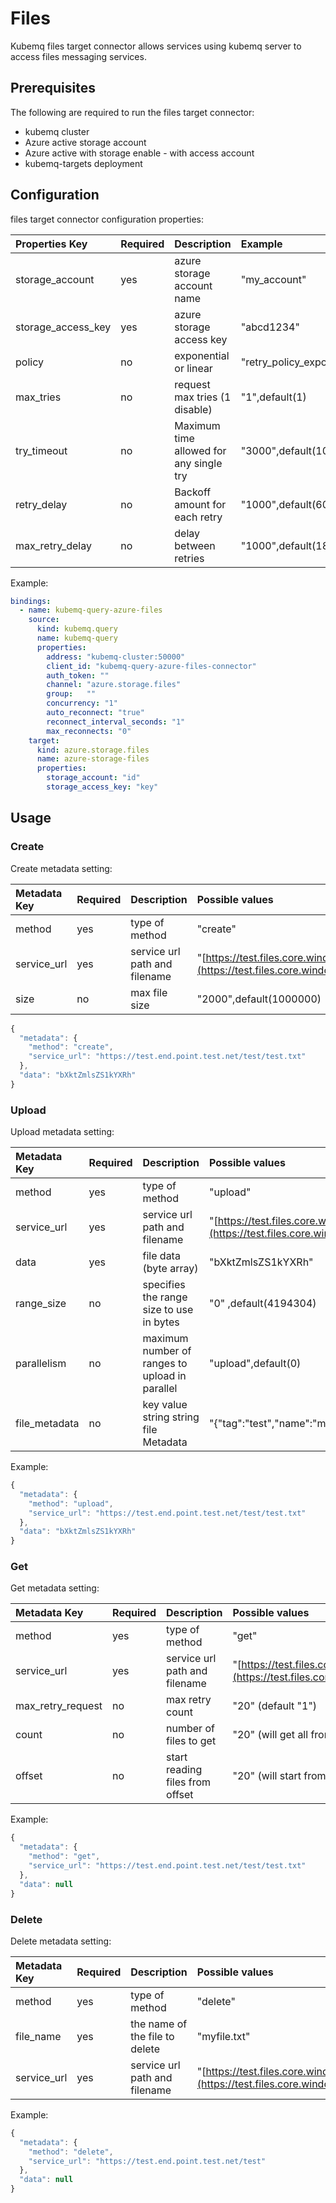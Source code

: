 # Files

Kubemq files target connector allows services using kubemq server to access files messaging services.

## Prerequisites

The following are required to run the files target connector:

* kubemq cluster
* Azure active storage account
* Azure active with storage enable - with access account
* kubemq-targets deployment

## Configuration

files target connector configuration properties:

| Properties Key | Required | Description | Example |
| :--- | :--- | :--- | :--- |
| storage\_account | yes | azure storage account name | "my\_account" |
| storage\_access\_key | yes | azure storage access key | "abcd1234" |
| policy | no | exponential or linear | "retry\_policy\_exponential",default\(retry\_policy\_exponential\) |
| max\_tries | no | request max tries \(1 disable\) | "1",default\(1\) |
| try\_timeout | no | Maximum time allowed for any single try | "3000",default\(10000\) milliseconds |
| retry\_delay | no | Backoff amount for each retry | "1000",default\(600\)   milliseconds |
| max\_retry\_delay | no | delay between retries | "1000",default\(1800\)  milliseconds |

Example:

```yaml
bindings:
  - name: kubemq-query-azure-files
    source:
      kind: kubemq.query
      name: kubemq-query
      properties:
        address: "kubemq-cluster:50000"
        client_id: "kubemq-query-azure-files-connector"
        auth_token: ""
        channel: "azure.storage.files"
        group:   ""
        concurrency: "1"
        auto_reconnect: "true"
        reconnect_interval_seconds: "1"
        max_reconnects: "0"
    target:
      kind: azure.storage.files
      name: azure-storage-files
      properties:
        storage_account: "id"
        storage_access_key: "key"
```

## Usage

### Create

Create metadata setting:

| Metadata Key | Required | Description | Possible values |  |
| :--- | :--- | :--- | :--- | :--- |
| method | yes | type of method | "create" |  |
| service\_url | yes | service url path and filename | "[https://test.files.core.windows.net/test/test.txt](https://test.files.core.windows.net/test/test.txt)" |  |
| size | no | max file size | "2000",default\(1000000\) |  |

```javascript
{
  "metadata": {
    "method": "create",
    "service_url": "https://test.end.point.test.net/test/test.txt"
  },
  "data": "bXktZmlsZS1kYXRh"
}
```

### Upload

Upload metadata setting:

| Metadata Key | Required | Description | Possible values |  |
| :--- | :--- | :--- | :--- | :--- |
| method | yes | type of method | "upload" |  |
| service\_url | yes | service url path and filename | "[https://test.files.core.windows.net/test/test.txt](https://test.files.core.windows.net/test/test.txt)" |  |
| data | yes | file data \(byte array\) | "bXktZmlsZS1kYXRh" |  |
| range\_size | no | specifies the range size to use in bytes | "0" ,default\(4194304\) |  |
| parallelism | no | maximum number of ranges to upload in parallel | "upload",default\(0\) |  |
| file\_metadata | no | key value string string file Metadata | "{"tag":"test","name":"myname"}",default\(none\) |  |

Example:

```javascript
{
  "metadata": {
    "method": "upload",
    "service_url": "https://test.end.point.test.net/test/test.txt"
  },
  "data": "bXktZmlsZS1kYXRh"
}
```

### Get

Get metadata setting:

| Metadata Key | Required | Description | Possible values |  |
| :--- | :--- | :--- | :--- | :--- |
| method | yes | type of method | "get" |  |
| service\_url | yes | service url path and filename | "[https://test.files.core.windows.net/test](https://test.files.core.windows.net/test)" |  |
| max\_retry\_request | no | max retry count | "20" \(default "1"\) |  |
| count | no | number of files to get | "20" \(will get all from offset\) |  |
| offset | no | start reading files from offset | "20" \(will start from the first byte in files\) |  |

Example:

```javascript
{
  "metadata": {
    "method": "get",
    "service_url": "https://test.end.point.test.net/test/test.txt"
  },
  "data": null
}
```

### Delete

Delete metadata setting:

| Metadata Key | Required | Description | Possible values |
| :--- | :--- | :--- | :--- |
| method | yes | type of method | "delete" |
| file\_name | yes | the name of the file to delete | "myfile.txt" |
| service\_url | yes | service url path and filename | "[https://test.files.core.windows.net/test/test.txt](https://test.files.core.windows.net/test/test.txt)" |

Example:

```javascript
{
  "metadata": {
    "method": "delete",
    "service_url": "https://test.end.point.test.net/test"
  },
  "data": null
}
```

